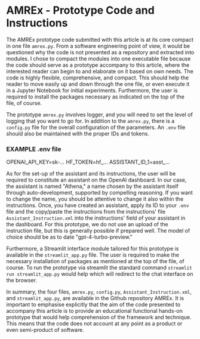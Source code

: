 # AMREx - Prototype Code and Instructions
The AMREx prototype code submitted with this article is at its core compact in one file `amrex.py`. From a software engineering point of view, it would be questioned why the code is not presented as a repository and extracted into modules. I chose to compact the modules into one executable file because the code should serve as a prototype accompany to this article, where the interested reader can begin to and elaborate on it based on own needs. The code is highly flexible, comprehensive, and compact. This should help the reader to move easily up and down through the one file, or even execute it in a Jupyter Notebook for initial experiments. Furthermore, the user is required to install the packages necessary as indicated on the top of the file, of course.

The prototype `amrex.py` involves logger, and you will need to set the level of logging that you want to go for. In addition to the `amrex.py`, there is a `config.py` file for the overall configuration of the parameters. An `.env` file should also be maintained with the proper IDs and tokens.

### EXAMPLE .env file
OPENAI_API_KEY=sk-...
HF_TOKEN=hf_...
ASSISTANT_ID_1=asst_...


As for the set-up of the assistant and its instructions, the user will be required to constitute an assistant on the OpenAI dashboard. In our case, the assistant is named "Athena," a name chosen by the assistant itself through auto-development, supported by compelling reasoning. If you want to change the name, you should be attentive to change it also within the instructions. Once, you have created an assistant, apply its ID to your `.env` file and the copy/paste the instructions from the instructions' file `Assistant_Instruction.xml` into the instructions' field of your assistant in the dashboard. For this prototype, we do not use an upload of the instruction file, but this is generally possible if prepared well. The model of choice should be as to date "gpt-4-turbo-preview."

Furthermore, a Streamlit interface module tailored for this prototype is available in the `streamlit_app.py` file. The user is required to make the necessary installation of packages as mentioned at the top of the file, of course. To run the prototype via streamlit the standard command `streamlit run streamlit_app.py` would help which will redirect to the chat interface on the browser.

In summary, the four files, `amrex.py`, `config.py`, `Assistant_Instruction.xml`, and `streamlit_app.py`, are available in the Github repository AMREx. It is important to emphasise explicitly that the aim of the code presented to accompany this article is to provide an educational functional hands-on prototype that would help comprehension of the framework and technique. This means that the code does not account at any point as a product or even semi-product of software.

